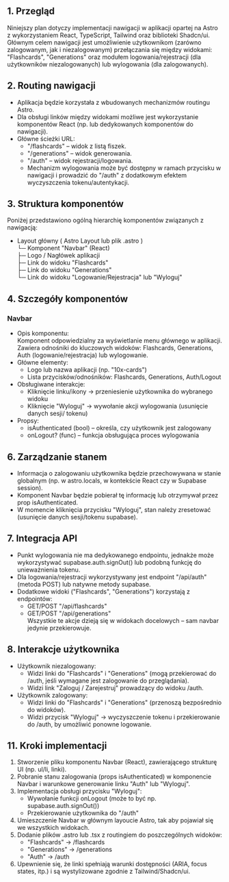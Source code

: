## 1. Przegląd
Niniejszy plan dotyczy implementacji nawigacji w aplikacji opartej na Astro z wykorzystaniem React, TypeScript, Tailwind oraz biblioteki Shadcn/ui. Głównym celem nawigacji jest umożliwienie użytkownikom (zarówno zalogowanym, jak i niezalogowanym) przełączania się między widokami: "Flashcards", "Generations" oraz modułem logowania/rejestracji (dla użytkowników niezalogowanych) lub wylogowania (dla zalogowanych).

## 2. Routing nawigacji
- Aplikacja będzie korzystała z wbudowanych mechanizmów routingu Astro.
- Dla obsługi linków między widokami możliwe jest wykorzystanie komponentów React (np. <a> lub dedykowanych komponentów do nawigacji).
- Główne ścieżki URL:
  - "/flashcards" – widok z listą fiszek.
  - "/generations" – widok generowania.
  - "/auth" – widok rejestracji/logowania.
  - Mechanizm wylogowania może być dostępny w ramach przycisku w nawigacji i prowadzić do "/auth" z dodatkowym efektem wyczyszczenia tokenu/autentykacji.

## 3. Struktura komponentów
Poniżej przedstawiono ogólną hierarchię komponentów związanych z nawigacją:

- Layout główny ( Astro Layout lub plik .astro )  
  └─ Komponent "Navbar" (React)  
     ├─ Logo / Nagłówek aplikacji  
     ├─ Link do widoku "Flashcards"  
     ├─ Link do widoku "Generations"  
     └─ Link do widoku "Logowanie/Rejestracja" lub "Wyloguj"  

## 4. Szczegóły komponentów

### Navbar
- Opis komponentu:  
  Komponent odpowiedzialny za wyświetlanie menu głównego w aplikacji. Zawiera odnośniki do kluczowych widoków: Flashcards, Generations, Auth (logowanie/rejestracja) lub wylogowanie.  
- Główne elementy:  
  - Logo lub nazwa aplikacji (np. "10x-cards")  
  - Lista przycisków/odnośników: Flashcards, Generations, Auth/Logout  
- Obsługiwane interakcje:  
  - Kliknięcie linku/ikony → przeniesienie użytkownika do wybranego widoku  
  - Kliknięcie "Wyloguj" → wywołanie akcji wylogowania (usunięcie danych sesji/ tokenu)  
- Propsy:  
  - isAuthenticated (bool) – określa, czy użytkownik jest zalogowany  
  - onLogout? (func) – funkcja obsługująca proces wylogowania  

## 6. Zarządzanie stanem
- Informacja o zalogowaniu użytkownika będzie przechowywana w stanie globalnym (np. w astro.locals, w kontekście React czy w Supabase session).  
- Komponent Navbar będzie pobierał tę informację lub otrzymywał przez prop isAuthenticated.  
- W momencie kliknięcia przycisku "Wyloguj", stan należy zresetować (usunięcie danych sesji/tokenu supabase).  

## 7. Integracja API
- Punkt wylogowania nie ma dedykowanego endpointu, jednakże może wykorzystywać supabase.auth.signOut() lub podobną funkcję do unieważnienia tokenu.  
- Dla logowania/rejestracji wykorzystywany jest endpoint "/api/auth" (metoda POST) lub natywne metody supabase.  
- Dodatkowe widoki ("Flashcards", "Generations") korzystają z endpointów:  
  - GET/POST "/api/flashcards"  
  - GET/POST "/api/generations"  
  Wszystkie te akcje dzieją się w widokach docelowych – sam navbar jedynie przekierowuje.  

## 8. Interakcje użytkownika
- Użytkownik niezalogowany:  
  - Widzi linki do "Flashcards" i "Generations" (mogą przekierować do /auth, jeśli wymagane jest zalogowanie do przeglądania).  
  - Widzi link "Zaloguj / Zarejestruj" prowadzący do widoku /auth.  
- Użytkownik zalogowany:  
  - Widzi linki do "Flashcards" i "Generations" (przenoszą bezpośrednio do widoków).  
  - Widzi przycisk "Wyloguj" → wyczyszczenie tokenu i przekierowanie do /auth, by umożliwić ponowne logowanie.  

## 11. Kroki implementacji
1. Stworzenie pliku komponentu Navbar (React), zawierającego strukturę UI (np. ul/li, linki).  
2. Pobranie stanu zalogowania (props isAuthenticated) w komponencie Navbar i warunkowe generowanie linku "Auth" lub "Wyloguj".  
3. Implementacja obsługi przycisku "Wyloguj":  
   - Wywołanie funkcji onLogout (może to być np. supabase.auth.signOut())  
   - Przekierowanie użytkownika do "/auth"  
4. Umieszczenie Navbar w głównym layoucie Astro, tak aby pojawiał się we wszystkich widokach.  
5. Dodanie plików .astro lub .tsx z routingiem do poszczególnych widoków:  
   - "Flashcards" → /flashcards  
   - "Generations" → /generations  
   - "Auth" → /auth  
6. Upewnienie się, że linki spełniają warunki dostępności (ARIA, focus states, itp.) i są wystylizowane zgodnie z Tailwind/Shadcn/ui.  

